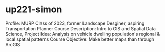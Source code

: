 # up221-simon
Profile: MURP Class of 2023, former Landscape Desginer, aspiring Transportation Planner
Course Description: Intro to GIS and Spatial Data Science, 
Project Idea: Analysis on vehicle dwelling population's regional & local spatial patterns
Course Objective: Make better maps than through ArcGIS
